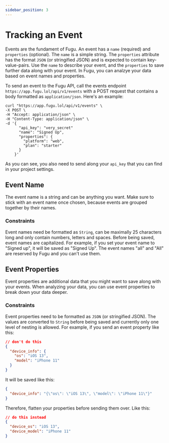 ```yaml
---
sidebar_position: 3
---
```


# Tracking an Event

Events are the fundament of Fugu. An event has a `name` (required) and `properties` (optional). The `name` is a simple string. The `properties` attribute has the format `JSON` (or stringified JSON) and is expected to contain key-value-pairs.
Use the `name` to describe your event, and the `properties` to save further data along with your event. In Fugu, you can analzye your data based on event names and properties.

To send an event to the Fugu API, call the events endpoint `https://app.fugu.lol/api/v1/events` with a POST request that contains a body formatted as `application/json`. Here's an example:


```shell
curl "https://app.fugu.lol/api/v1/events" \
-X POST \
-H "Accept: application/json" \
-H "Content-Type: application/json" \
-d '{
      "api_key": "very_secret"
      "name": "Signed Up",
      "properties": {
        "platform": "web",
        "plan": "starter"
      }
    }'
```

As you can see, you also need to send along your `api_key` that you can find in your project settings.

## Event Name
The event name is a string and can be anything you want. Make sure to stick with an event name once chosen, because events are grouped together by their names.

### Constraints
Event names need be formatted as `String`, can be maximally 25 characters long and only contain numbers, letters and spaces. Before being saved, event names are capitalized. For example, if you set your event name to "Signed up", it will be saved as "Signed Up". The event names "all" and "All" are reserved by Fugu and you can't use them.


## Event Properties
Event properties are additional data that you might want to save along with your events. When analyzing your data, you can use event properties to break down your data deeper.

### Constraints
Event properties need to be formatted as `JSON` (or stringified JSON). The values are converted to `String` before being saved and currently only one level of nesting is allowed. For example, if you send an event property like this:

```json
// don't do this
{
  "device_info": {
    "os": "iOS 13",
    "model": "iPhone 11"
  }
}
```
It will be saved like this:

```json
{
  "device_info": "{\"os\": \"iOS 13\", \"model\": \"iPhone 11\"}"
}
```

Therefore, flatten your properties before sending them over. Like this:

```json
// do this instead
{
  "device_os": "iOS 13",
  "device_model": "iPhone 11"
}
```
